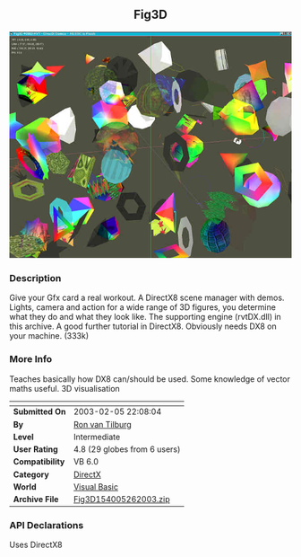 ﻿<div align="center">

## Fig3D

<img src="PIC20032612423994.jpg">
</div>

### Description

Give your Gfx card a real workout. A DirectX8 scene manager with demos. Lights, camera and action for a wide range of 3D figures, you determine what they do and what they look like. The supporting engine (rvtDX.dll) in this archive. A good further tutorial in DirectX8. Obviously needs DX8 on your machine. (333k)
 
### More Info
 
Teaches basically how DX8 can/should be used. Some knowledge of vector maths useful. 3D visualisation


<span>             |<span>
---                |---
**Submitted On**   |2003-02-05 22:08:04
**By**             |[Ron van Tilburg](https://github.com/Planet-Source-Code/PSCIndex/blob/master/ByAuthor/ron-van-tilburg.md)
**Level**          |Intermediate
**User Rating**    |4.8 (29 globes from 6 users)
**Compatibility**  |VB 6\.0
**Category**       |[DirectX](https://github.com/Planet-Source-Code/PSCIndex/blob/master/ByCategory/directx__1-44.md)
**World**          |[Visual Basic](https://github.com/Planet-Source-Code/PSCIndex/blob/master/ByWorld/visual-basic.md)
**Archive File**   |[Fig3D154005262003\.zip](https://github.com/Planet-Source-Code/ron-van-tilburg-fig3d__1-42987/archive/master.zip)

### API Declarations

Uses DirectX8





